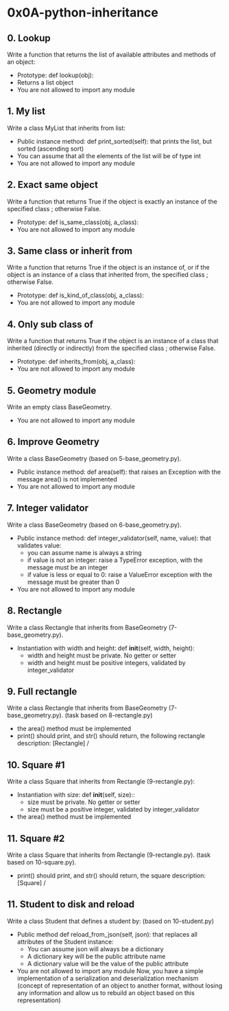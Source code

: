 # 0x0A-python-inheritance

## 0. Lookup
Write a function that returns the list of available attributes and methods of an object:

* Prototype: def lookup(obj):
* Returns a list object
* You are not allowed to import any module

## 1. My list
Write a class MyList that inherits from list:

* Public instance method: def print_sorted(self): that prints the list, but sorted (ascending sort)
* You can assume that all the elements of the list will be of type int
* You are not allowed to import any module

## 2. Exact same object
Write a function that returns True if the object is exactly an instance of the specified class ; otherwise False.

* Prototype: def is_same_class(obj, a_class):
* You are not allowed to import any module

## 3. Same class or inherit from
Write a function that returns True if the object is an instance of, or if the object is an instance of a class that inherited from, the specified class ; otherwise False.

* Prototype: def is_kind_of_class(obj, a_class):
* You are not allowed to import any module

## 4. Only sub class of
Write a function that returns True if the object is an instance of a class that inherited (directly or indirectly) from the specified class ; otherwise False.

* Prototype: def inherits_from(obj, a_class):
* You are not allowed to import any module

## 5. Geometry module
Write an empty class BaseGeometry.

* You are not allowed to import any module

## 6. Improve Geometry
Write a class BaseGeometry (based on 5-base_geometry.py).

* Public instance method: def area(self): that raises an Exception with the message area() is not implemented
* You are not allowed to import any module

## 7. Integer validator
Write a class BaseGeometry (based on 6-base_geometry.py).

* Public instance method: def integer_validator(self, name, value): that validates value:
    * you can assume name is always a string
    * if value is not an integer: raise a TypeError exception, with the message <name> must be an integer
    * if value is less or equal to 0: raise a ValueError exception with the message <name> must be greater than 0
* You are not allowed to import any module

## 8. Rectangle
Write a class Rectangle that inherits from BaseGeometry (7-base_geometry.py).

* Instantiation with width and height: def __init__(self, width, height):
    * width and height must be private. No getter or setter
    * width and height must be positive integers, validated by integer_validator

## 9. Full rectangle
Write a class Rectangle that inherits from BaseGeometry (7-base_geometry.py). (task based on 8-rectangle.py)

* the area() method must be implemented
* print() should print, and str() should return, the following rectangle description: [Rectangle] <width>/<height>

## 10. Square #1
Write a class Square that inherits from Rectangle (9-rectangle.py):

* Instantiation with size: def __init__(self, size)::
    * size must be private. No getter or setter
    * size must be a positive integer, validated by integer_validator
* the area() method must be implemented

## 11. Square #2
Write a class Square that inherits from Rectangle (9-rectangle.py). (task based on 10-square.py).

* print() should print, and str() should return, the square description: [Square] <width>/<height>

## 11. Student to disk and reload
Write a class Student that defines a student by: (based on 10-student.py)

* Public method def reload_from_json(self, json): that replaces all attributes of the Student instance:
    * You can assume json will always be a dictionary
    * A dictionary key will be the public attribute name
    * A dictionary value will be the value of the public attribute
* You are not allowed to import any module
Now, you have a simple implementation of a serialization and deserialization mechanism (concept of representation of an object to another format, without losing any information and allow us to rebuild an object based on this representation)